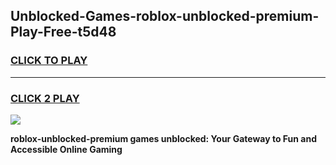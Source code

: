 
## Unblocked-Games-roblox-unblocked-premium-Play-Free-t5d48
<h3>
<a href="https://premium76.site?title=roblox-unblocked-premium&ref=21A">CLICK TO PLAY</a></h3>
<hr>

<h3>
<a href="https://premium76.site?title=roblox-unblocked-premium&ref=21A">CLICK 2 PLAY</a>
  
</h3>

<a href="https://premium76.site?title=roblox-unblocked-premium&ref=21A"><img src="https://clearcache.store/games.png"></a>


**roblox-unblocked-premium games unblocked: Your Gateway to Fun and Accessible Online Gaming**
